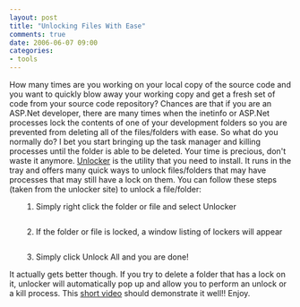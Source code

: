 ```yaml
---
layout: post
title: "Unlocking Files With Ease"
comments: true
date: 2006-06-07 09:00
categories:
- tools
---
```


How many times are you working on your local copy of the source code and you want to quickly blow away your working copy and get a fresh set of code from your source code repository? Chances are that if you are an ASP.Net developer, there are many times when the inetinfo or ASP.Net processes lock the contents of one of your development folders so you are prevented from deleting all of the files/folders with ease. So what do you normally do? I bet you start bringing up the task manager and killing processes until the folder is able to be deleted. Your time is precious, don't waste it anymore. [Unlocker](http://ccollomb.free.fr/unlocker/) is the utility that you need to install. It runs in the tray and offers many quick ways to unlock files/folders that may have processes that may still have a lock on them. You can follow these steps (taken from the unlocker site) to unlock a file/folder: 
<ul>

1. Simply right click the folder or file and select Unlocker</ul>


<img alt="" src="http://ccollomb.free.fr/unlocker/tutorial1.png" />


<ul>

2. If the folder or file is locked, a window listing of lockers will appear</ul>


<img alt="" src="http://ccollomb.free.fr/unlocker/tutorial2.png" />


<ul>

3. Simply click Unlock All and you are done!

 </ul>

It actually gets better though. If you try to delete a folder that has a lock on it, unlocker will automatically pop up and allow you to perform an unlock or a kill process. This <a onclick="javascript:window.open('{{ site.cdn_root }}binary/unlockingFilesWithEase/UnlockerInAction.html')" href="#">short video</a> should demonstrate it well!! Enjoy.






